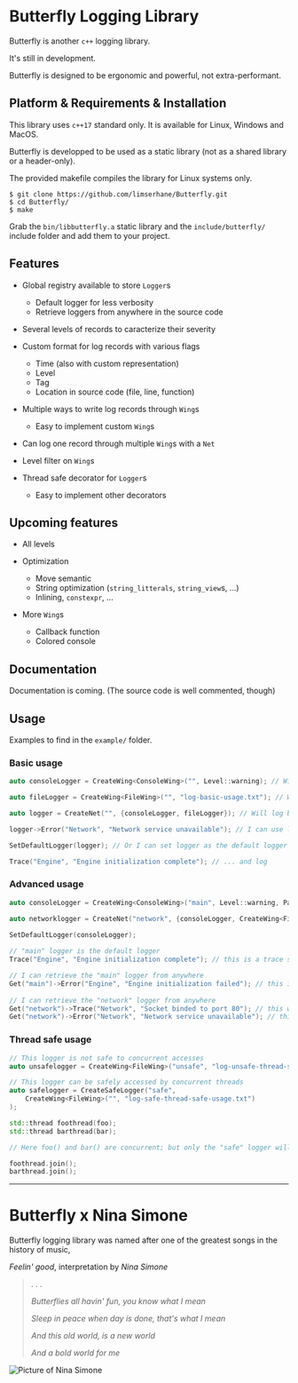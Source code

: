 # Butterfly Logging Library
  
Butterfly is another `c++` logging library.  

It's still in development.  

Butterfly is designed to be ergonomic and powerful, not extra-performant.  

## Platform & Requirements & Installation

This library uses `c++17` standard only. It is available for Linux, Windows and MacOS.  

Butterfly is developped to be used as a static library (not as a shared library or a header-only).

The provided makefile compiles the library for Linux systems only.
```
$ git clone https://github.com/limserhane/Butterfly.git
$ cd Butterfly/
$ make
```
Grab the `bin/libbutterfly.a` static library and the `include/butterfly/` include folder and add them to your project.  


## Features

* Global registry available to store `Logger`s
	* Default logger for less verbosity
	* Retrieve loggers from anywhere in the source code

* Several levels of records to caracterize their severity

* Custom format for log records with various flags
	* Time (also with custom representation)
	* Level
	* Tag
	* Location in source code (file, line, function)

* Multiple ways to write log records through `Wing`s
	* Easy to implement custom `Wing`s

* Can log one record through multiple `Wing`s with a `Net`
* Level filter on `Wing`s

* Thread safe decorator for `Logger`s
	* Easy to implement other decorators

## Upcoming features

* All levels

* Optimization
	* Move semantic
	* String optimization (`string_litterals`, `string_view`s, ...)
	* Inlining, `constexpr`, ...

* More `Wing`s
	* Callback function
	* Colored console

## Documentation

Documentation is coming. (The source code is well commented, though)

## Usage

Examples to find in the `example/` folder.  
    
### Basic usage
 ```c++
auto consoleLogger = CreateWing<ConsoleWing>("", Level::warning); // Will only write in the console records that have a warning or higher level

auto fileLogger = CreateWing<FileWing>("", "log-basic-usage.txt"); // Will write in the "log-basic-usage.txt" file all records (no level specified)

auto logger = CreateNet("", {consoleLogger, fileLogger}); // Will log both in the console logger and in the file logger

logger->Error("Network", "Network service unavailable"); // I can use logger to Log

SetDefaultLogger(logger); // Or I can set logger as the default logger ...

Trace("Engine", "Engine initialization complete"); // ... and log
 ```
### Advanced usage
 ```c++
auto consoleLogger = CreateWing<ConsoleWing>("main", Level::warning, PackageFormatter::CompletePattern); // "main" logger will Log in the console with a different pattern than the default

auto networklogger = CreateNet("network", {consoleLogger, CreateWing<FileWing>("", "log-advanced-usage.txt")}); // "network" logger will Log both in the console and in the file (through a newly created logger)
	
SetDefaultLogger(consoleLogger);

// "main" logger is the default logger
Trace("Engine", "Engine initialization complete"); // this is a trace so it won't Log through main

// I can retrieve the "main" logger from anywhere
Get("main")->Error("Engine", "Engine initialization failed"); // this is an error so it will Log through main
	
// I can retrieve the "network" logger from anywhere
Get("network")->Trace("Network", "Socket binded to port 80"); // this will print both it the file and in the console
Get("network")->Error("Network", "Network service unavailable"); // this will print both it the file and in the console
 ```

### Thread safe usage
```c++
// This logger is not safe to concurrent accesses
auto unsafelogger = CreateWing<FileWing>("unsafe", "log-unsafe-thread-safe-usage.txt");

// This logger can be safely accessed by concurrent threads
auto safelogger = CreateSafeLogger("safe", 
	CreateWing<FileWing>("", "log-safe-thread-safe-usage.txt")
);

std::thread foothread(foo);
std::thread barthread(bar);

// Here foo() and bar() are concurrent; but only the "safe" logger will safely write in "bin/log.txt"

foothread.join();
barthread.join();
```

---   
# Butterfly x Nina Simone 

Butterfly logging library was named after one of the greatest songs in the history of music,

*Feelin' good*, interpretation by *Nina Simone*

> *. . .*
>
> *Butterflies all havin' fun, you know what I mean*  
>
> *Sleep in peace when day is done, that's what I mean*  
>
> *And this old world, is a new world*  
>
> *And a bold world for me*

![Picture of Nina Simone](https://www.numero.com/sites/default/files/images/article/homepage/full/nina-simone-fodder-on-my-wings-album-numero-magazine.jpg)

